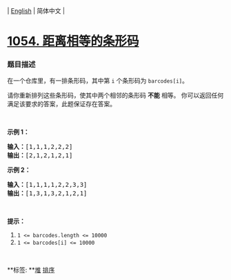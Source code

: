 | [English](README_EN.md) | 简体中文 |

# [1054. 距离相等的条形码](https://leetcode-cn.com/problems/distant-barcodes)
 ### 题目描述
<p>在一个仓库里，有一排条形码，其中第 <code>i</code> 个条形码为&nbsp;<code>barcodes[i]</code>。</p>

<p>请你重新排列这些条形码，使其中两个相邻的条形码 <strong>不能</strong> 相等。 你可以返回任何满足该要求的答案，此题保证存在答案。</p>

<p>&nbsp;</p>

<p><strong>示例 1：</strong></p>

<pre><strong>输入：</strong>[1,1,1,2,2,2]
<strong>输出：</strong>[2,1,2,1,2,1]
</pre>

<p><strong>示例 2：</strong></p>

<pre><strong>输入：</strong>[1,1,1,1,2,2,3,3]
<strong>输出：</strong>[1,3,1,3,2,1,2,1]</pre>

<p>&nbsp;</p>

<p><strong>提示：</strong></p>

<ol>
	<li><code>1 &lt;= barcodes.length &lt;= 10000</code></li>
	<li><code>1 &lt;= barcodes[i] &lt;= 10000</code></li>
</ol>

<p>&nbsp;</p>

**标签:	**[堆](https://leetcode-cn.com/tag/heap) [排序](https://leetcode-cn.com/tag/sort) 